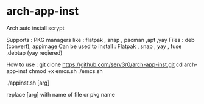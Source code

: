 # arch-app-inst

Arch auto install scrypt 

Supports :
PKG managers like : flatpak , snap , pacman ,apt ,yay 
Files : deb (convert), appimage
Can be used to install : Flatpak , snap , yay , fuse ,debtap (yay reqiered)

How to use : git clone https://github.com/serv3r0/arch-app-inst.git cd arch-app-inst chmod +x emcs.sh ./emcs.sh

./appinst.sh [arg] 

replace [arg] with name of file or pkg name


